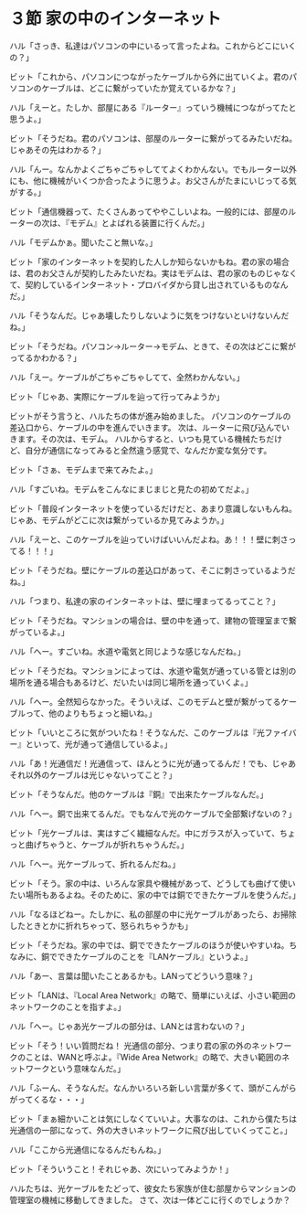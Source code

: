 # ３節 家の中のインターネット
ハル「さっき、私達はパソコンの中にいるって言ったよね。これからどこにいくの？」

ビット「これから、パソコンにつながったケーブルから外に出ていくよ。君のパソコンのケーブルは、どこに繋がっていたか覚えているかな？」

ハル「えーと。たしか、部屋にある『ルーター』っていう機械につながってたと思うよ。」

ビット「そうだね。君のパソコンは、部屋のルーターに繋がってるみたいだね。じゃあその先はわかる？」

ハル「んー。なんかよくごちゃごちゃしててよくわかんない。でもルーター以外にも、他に機械がいくつか合ったように思うよ。お父さんがたまにいじってる気がする。」

ビット「通信機器って、たくさんあってややこしいよね。一般的には、部屋のルーターの次は、『モデム』とよばれる装置に行くんだ。」

ハル「モデムかぁ。聞いたこと無いな。」

ビット「家のインターネットを契約した人しか知らないかもね。君の家の場合は、君のお父さんが契約したみたいだね。実はモデムは、君の家のものじゃなくて、契約しているインターネット・プロバイダから貸し出されているものなんだ。」

ハル「そうなんだ。じゃあ壊したりしないように気をつけないといけないんだね。」

ビット「そうだね。パソコン→ルーター→モデム、ときて、その次はどこに繋がってるかわかる？」

ハル「えー。ケーブルがごちゃごちゃしてて、全然わかんない。」

ビット「じゃあ、実際にケーブルを辿って行ってみようか」

ビットがそう言うと、ハルたちの体が進み始めました。
パソコンのケーブルの差込口から、ケーブルの中を進んでいきます。
次は、ルーターに飛び込んでいきます。その次は、モデム。
ハルからすると、いつも見ている機械たちだけど、自分が通信になってみると全然違う感覚で、なんだか変な気分です。

ビット「さぁ、モデムまで来てみたよ。」

ハル「すごいね。モデムをこんなにまじまじと見たの初めてだよ。」

ビット「普段インターネットを使っているだけだと、あまり意識しないもんね。じゃあ、モデムがどこに次は繋がっているか見てみようか。」

ハル「えーと、このケーブルを辿っていけばいいんだよね。あ！！！壁に刺さってる！！！」

ビット「そうだね。壁にケーブルの差込口があって、そこに刺さっているようだね。」

ハル「つまり、私達の家のインターネットは、壁に埋まってるってこと？」

ビット「そうだね。マンションの場合は、壁の中を通って、建物の管理室まで繋がっているよ。」

ハル「へー。すごいね。水道や電気と同じような感じなんだね。」

ビット「そうだね。マンションによっては、水道や電気が通っている管とは別の場所を通る場合もあるけど、だいたいは同じ場所を通っていくよ。」

ハル「へー。全然知らなかった。そういえば、このモデムと壁が繋がってるケーブルって、他のよりもちょっと細いね。」

ビット「いいところに気がついたね！そうなんだ、このケーブルは『光ファイバー』といって、光が通って通信しているよ。」

ハル「あ！光通信だ！光通信って、ほんとうに光が通ってるんだ！でも、じゃあそれ以外のケーブルは光じゃないってこと？」

ビット「そうなんだ。他のケーブルは『銅』で出来たケーブルなんだ。」

ハル「へー。銅で出来てるんだ。でもなんで光のケーブルで全部繋げないの？」

ビット「光ケーブルは、実はすごく繊細なんだ。中にガラスが入っていて、ちょっと曲げちゃうと、ケーブルが折れちゃうんだ。」

ハル「へー。光ケーブルって、折れるんだね。」

ビット「そう。家の中は、いろんな家具や機械があって、どうしても曲げて使いたい場所もあるよね。そのために、家の中では銅でできたケーブルを使うんだ。」

ハル「なるほどねー。たしかに、私の部屋の中に光ケーブルがあったら、お掃除したときとかに折れちゃって、怒られちゃうかも」

ビット「そうだね。家の中では、銅でできたケーブルのほうが使いやすいね。ちなみに、銅でできたケーブルのことを『LANケーブル』というよ。」

ハル「あー、言葉は聞いたことあるかも。LANってどういう意味？」

ビット「LANは、『Local Area Network』の略で、簡単にいえば、小さい範囲のネットワークのことを指すよ。」

ハル「へー。じゃあ光ケーブルの部分は、LANとは言わないの？」

ビット「そう！いい質問だね！ 光通信の部分、つまり君の家の外のネットワークのことは、WANと呼ぶよ。『Wide Area Network』の略で、大きい範囲のネットワークという意味なんだ。」

ハル「ふーん、そうなんだ。なんかいろいろ新しい言葉が多くて、頭がこんがらがってくるな・・・」

ビット「まぁ細かいことは気にしなくていいよ。大事なのは、これから僕たちは光通信の一部になって、外の大きいネットワークに飛び出していくってこと。」

ハル「ここから光通信になるんだもんね。」

ビット「そういうこと！それじゃあ、次にいってみようか！」

ハルたちは、光ケーブルをたどって、彼女たち家族が住む部屋からマンションの管理室の機械に移動してきました。
さて、次は一体どこに行くのでしょうか？